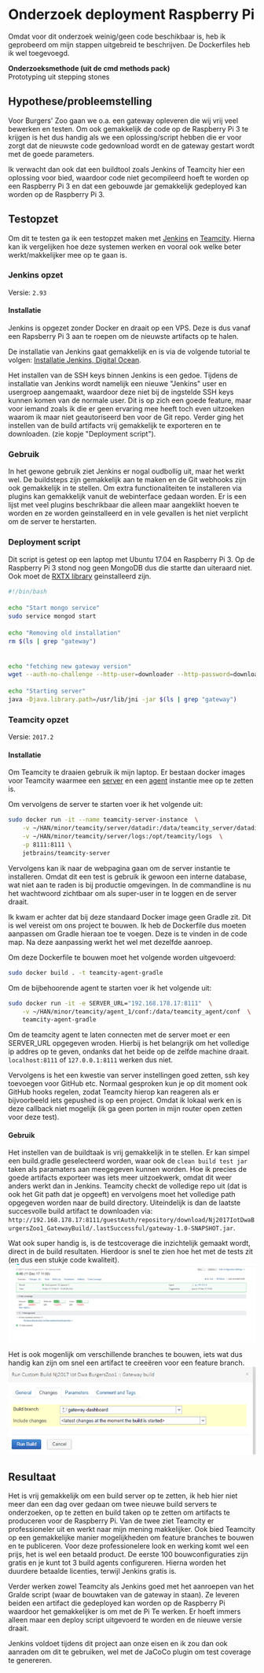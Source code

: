 Onderzoek deployment Raspberry Pi
===============================
Omdat voor dit onderzoek weinig/geen code beschikbaar is, heb ik geprobeerd om mijn stappen uitgebreid te beschrijven. De Dockerfiles heb ik wel toegevoegd.
 
**Onderzoeksmethode (uit de cmd methods pack)**  
Prototyping uit stepping stones

## Hypothese/probleemstelling
Voor Burgers' Zoo gaan we o.a. een gateway opleveren die wij vrij veel bewerken en testen. Om ook gemakkelijk de code op de Raspberry Pi 3 te krijgen is het dus handig als we een oplossing/script hebben die er voor zorgt dat de nieuwste code gedownload wordt en de gateway gestart wordt met de goede parameters.

Ik verwacht dan ook dat een buildtool zoals Jenkins of Teamcity hier een oplossing voor bied, waardoor code niet gecompileerd hoeft te worden op een Raspberry Pi 3 en dat een gebouwde jar gemakkelijk gedeployed kan worden op de Raspberry Pi 3.

## Testopzet
Om dit te testen ga ik een testopzet maken met [Jenkins](https://jenkins-ci.org/) en [Teamcity](https://www.jetbrains.com). Hierna kan ik vergelijken hoe deze systemen werken en vooral ook welke beter werkt/makkelijker mee op te gaan is. 

### Jenkins opzet
Versie: `2.93`

#### Installatie
Jenkins is opgezet zonder Docker en draait op een VPS. Deze is dus vanaf een Rapsberry Pi 3 aan te roepen om de nieuwste artifacts op te halen. 

De installatie van Jenkins gaat gemakkelijk en is via de volgende tutorial te volgen: [Installatie Jenkins, Digital Ocean](https://www.digitalocean.com/community/tutorials/how-to-install-jenkins-on-ubuntu-16-04).

Het installen van de SSH keys binnen Jenkins is een gedoe. Tijdens de installatie van Jenkins wordt namelijk een nieuwe "Jenkins" user en usergroep aangemaakt, waardoor deze niet bij de ingstelde SSH keys kunnen komen van de normale user. Dit is op zich een goede feature, maar voor iemand zoals ik die er geen ervaring mee heeft toch even uitzoeken waarom ik maar niet geautoriseerd ben voor de Git repo. Verder ging het instellen van de build artifacts vrij gemakkelijk te exporteren en te downloaden. (zie kopje "Deployment script").

### Gebruik
In het gewone gebruik ziet Jenkins er nogal oudbollig uit, maar het werkt wel. De buildsteps zijn gemakkelijk aan te maken en de Git webhooks zijn ook gemakkelijk in te stellen. Om extra functionaliteiten te installeren via plugins kan gemakkelijk vanuit de webinterface gedaan worden. Er is een lijst met veel plugins beschrikbaar die alleen maar aangeklikt hoeven te worden en ze worden geinstalleerd en in vele gevallen is het niet verplicht om de server te herstarten. 

### Deployment script
Dit script is getest op een laptop met Ubuntu 17.04 en Raspberry Pi 3. Op de Raspberry Pi 3 stond nog geen MongoDB dus die startte dan uiteraard niet. Ook moet de [RXTX library](http://rxtx.qbang.org/wiki/index.php/Main_Page) geinstalleerd zijn. 
``` bash
#!/bin/bash

echo "Start mongo service"
sudo service mongod start

echo "Removing old installation"
rm $(ls | grep "gateway")


echo "fetching new gateway version"
wget --auth-no-challenge --http-user=downloader --http-password=download  http:$

echo "Starting server"
java -Djava.library.path=/usr/lib/jni -jar $(ls | grep "gateway")
```


### Teamcity opzet
Versie: `2017.2`
#### Installatie 
Om Teamcity te draaien gebruik ik mijn laptop. Er bestaan docker images voor Teamcity waarmee een [server](https://hub.docker.com/r/jetbrains/teamcity-server/) en een [agent](https://hub.docker.com/r/jetbrains/teamcity-agent/) instantie mee op te zetten is. 

Om vervolgens de server te starten voer ik het volgende uit:
``` bash
sudo docker run -it --name teamcity-server-instance  \
    -v ~/HAN/minor/teamcity/server/datadir:/data/teamcity_server/datadir \
    -v ~/HAN/minor/teamcity/server/logs:/opt/teamcity/logs  \
    -p 8111:8111 \
    jetbrains/teamcity-server
``` 
Vervolgens kan ik naar de webpagina gaan om de server instantie te installeren. Omdat dit een test is gebruik ik gewoon een interne database, wat niet aan te raden is bij productie omgevingen. In de commandline is nu het wachtwoord zichtbaar om als super-user in te loggen en de server draait. 

Ik kwam er achter dat bij deze standaard Docker image geen Gradle zit. Dit is wel vereist om ons project te bouwen. Ik heb de Dockerfile dus moeten aanpassen om Gradle hieraan toe te voegen. Deze is te vinden in de code map. Na deze aanpassing werkt het wel met dezelfde aanroep. 

Om deze Dockerfile te bouwen moet het volgende worden uitgevoerd:
``` bash
sudo docker build . -t teamcity-agent-gradle
```


Om de bijbehoorende agent te starten voer ik het volgende uit:
``` bash
sudo docker run -it -e SERVER_URL="192.168.178.17:8111"  \
    -v ~/HAN/minor/teamcity/agent_1/conf:/data/teamcity_agent/conf  \      
    teamcity-agent-gradle
``` 

Om de teamcity agent te laten connecten met de server moet er een SERVER_URL opgegeven wroden. Hierbij is het belangrijk om het volledige ip addres op te geven, ondanks dat het beide op de zelfde machine draait. `localhost:8111` of `127.0.0.1:8111` werken dus niet.

Vervolgens is het een kwestie van server instellingen goed zetten, ssh key toevoegen voor GitHub etc. Normaal gesproken kun je op dit moment ook GitHub hooks regelen, zodat Teamcity hierop kan reageren als er bijvoorbeeld iets gepushed is op een project. Omdat ik lokaal werk en is deze callback niet mogelijk (ik ga geen porten in mijn router open zetten voor deze test).

#### Gebruik
Het instellen van de buildtaak is vrij gemakkelijk in te stellen. Er kan simpel een build.gradle geselecteerd worden, waar ook de `clean build test jar` taken als paramaters aan meegegeven kunnen worden. Hoe ik precies de goede artifacts exporteer was iets meer uitzoekwerk, omdat dit weer anders werkt dan in Jenkins. 
Teamcity checkt de volledige repo uit (dat is ook het Git path dat je opgeeft) en vervolgens moet het volledige path opgegeven worden naar de build directory.
Uiteindelijk is dan de laatste succesvolle build artifact te downloaden via:
`http://192.168.178.17:8111/guestAuth/repository/download/Nj2017IotDwaBurgersZoo1_GatewayBuild/.lastSuccessful/gateway-1.0-SNAPSHOT.jar`.

Wat ook super handig is, is de testcoverage die inzichtelijk gemaakt wordt, direct in de build resultaten. Hierdoor is snel te zien hoe het met de tests zit (en dus een stukje code kwaliteit). ![Test coverage resultaten](testcoverage-teamcity.PNG)

Het is ook mogenlijk om verschillende branches te bouwen, iets wat dus handig kan zijn om snel een artifact te creeëren voor een feature branch. ![Bouwen verschillende feature branches](teamcity-branch-checkout.PNG)
 
## Resultaat
Het is vrij gemakkelijk om een build server op te zetten, ik heb hier niet meer dan een dag over gedaan om twee nieuwe build servers te onderzoeken, op te zetten en build taken op te zetten om artifacts te produceren voor de Raspberry Pi. 
Van de twee ziet Teamcity er professioneler uit en werkt naar mijn mening makkelijker. Ook bied Teamcity op een gemakkelijke manier mogelijkheden om feature branches te bouwen en te publiceren. Voor deze professionelere look en werking komt wel een prijs, het is wel een betaald product. De eerste 100 bouwconfiguraties zijn gratis en je kunt tot 3 build agents configureren. Hierna worden het duurdere betaalde licenties, terwijl Jenkins gratis is.

Verder werken zowel Teamcity als Jenkins goed met het aanroepen van het Gralde script (waar de bouwtaken van de gateway in staan). Ze leveren beiden een artifact die gedeployed kan worden op de Raspberry Pi waardoor het gemakkelijker is om met de Pi Te werken. Er hoeft immers alleen maar een deploy script uitgevoerd te worden en de nieuwe versie draait. 

Jenkins voldoet tijdens dit project aan onze eisen en ik zou dan ook aanraden om dit te gebruiken, wel met de JaCoCo plugin om test coverage te genereren.  
